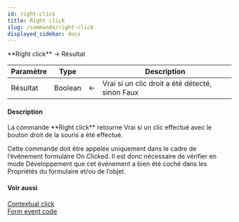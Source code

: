 ```yaml
---
id: right-click
title: Right click
slug: /commands/right-click
displayed_sidebar: docs
---
```


<!--REF #_command_.Right click.Syntax-->**Right click**  -> Résultat<!-- END REF-->
<!--REF #_command_.Right click.Params-->
| Paramètre | Type |  | Description |
| --- | --- | --- | --- |
| Résultat | Boolean | &#8592; | Vrai si un clic droit a été détecté, sinon Faux |

<!-- END REF-->

#### Description 

<!--REF #_command_.Right click.Summary-->La commande **Right click** retourne Vrai si un clic effectué avec le bouton droit de la souris a été effectué.<!-- END REF--> 

Cette commande doit être appelée uniquement dans le cadre de l’événement formulaire On Clicked. Il est donc nécessaire de vérifier en mode Développement que cet événement a bien été coché dans les Propriétés du formulaire et/ou de l’objet. 

#### Voir aussi 

[Contextual click](contextual-click.md)  
[Form event code](form-event-code.md)  